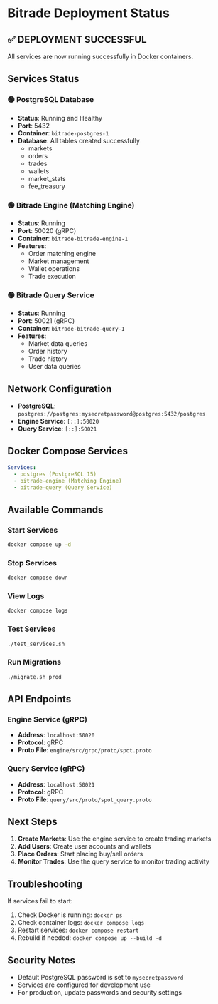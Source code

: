 # Bitrade Deployment Status

## ✅ **DEPLOYMENT SUCCESSFUL**

All services are now running successfully in Docker containers.

## Services Status

### 🟢 **PostgreSQL Database**

- **Status**: Running and Healthy
- **Port**: 5432
- **Container**: `bitrade-postgres-1`
- **Database**: All tables created successfully
  - markets
  - orders
  - trades
  - wallets
  - market_stats
  - fee_treasury

### 🟢 **Bitrade Engine (Matching Engine)**

- **Status**: Running
- **Port**: 50020 (gRPC)
- **Container**: `bitrade-bitrade-engine-1`
- **Features**:
  - Order matching engine
  - Market management
  - Wallet operations
  - Trade execution

### 🟢 **Bitrade Query Service**

- **Status**: Running
- **Port**: 50021 (gRPC)
- **Container**: `bitrade-bitrade-query-1`
- **Features**:
  - Market data queries
  - Order history
  - Trade history
  - User data queries

## Network Configuration

- **PostgreSQL**: `postgres://postgres:mysecretpassword@postgres:5432/postgres`
- **Engine Service**: `[::]:50020`
- **Query Service**: `[::]:50021`

## Docker Compose Services

```yaml
Services:
  - postgres (PostgreSQL 15)
  - bitrade-engine (Matching Engine)
  - bitrade-query (Query Service)
```

## Available Commands

### Start Services

```bash
docker compose up -d
```

### Stop Services

```bash
docker compose down
```

### View Logs

```bash
docker compose logs
```

### Test Services

```bash
./test_services.sh
```

### Run Migrations

```bash
./migrate.sh prod
```

## API Endpoints

### Engine Service (gRPC)

- **Address**: `localhost:50020`
- **Protocol**: gRPC
- **Proto File**: `engine/src/grpc/proto/spot.proto`

### Query Service (gRPC)

- **Address**: `localhost:50021`
- **Protocol**: gRPC
- **Proto File**: `query/src/proto/spot_query.proto`

## Next Steps

1. **Create Markets**: Use the engine service to create trading markets
2. **Add Users**: Create user accounts and wallets
3. **Place Orders**: Start placing buy/sell orders
4. **Monitor Trades**: Use the query service to monitor trading activity

## Troubleshooting

If services fail to start:

1. Check Docker is running: `docker ps`
2. Check container logs: `docker compose logs`
3. Restart services: `docker compose restart`
4. Rebuild if needed: `docker compose up --build -d`

## Security Notes

- Default PostgreSQL password is set to `mysecretpassword`
- Services are configured for development use
- For production, update passwords and security settings
